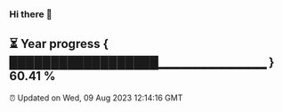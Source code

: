 ### Hi there 👋
⏳ Year progress { ██████████████████▁▁▁▁▁▁▁▁▁▁▁▁ } 60.41 %
---
⏰ Updated on Wed, 09 Aug 2023 12:14:16 GMT

